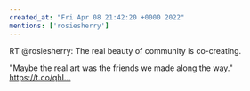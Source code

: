 ```yaml
---
created_at: "Fri Apr 08 21:42:20 +0000 2022"
mentions: ['rosiesherry']
---
```


RT @rosiesherry: The real beauty of community is co-creating.

"Maybe the real art was the friends we made along the way." https://t.co/qhI…